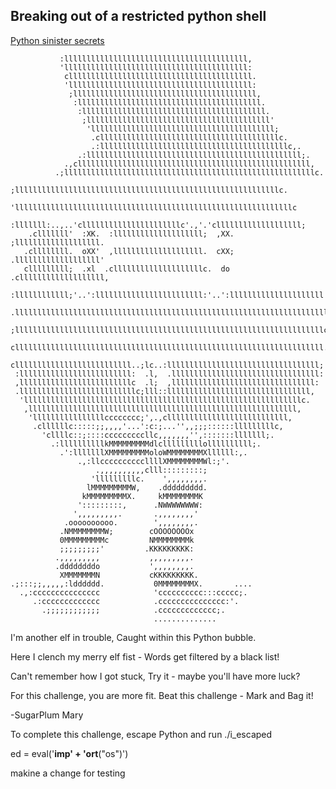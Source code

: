 ## Breaking out of a restricted python shell

[Python sinister secrets](https://gist.github.com/MarkBaggett/dd440362f8a443d644b913acadff9499)



               :lllllllllllllllllllllllllllllllllllllllll,                      
               'lllllllllllllllllllllllllllllllllllllllll:                      
                clllllllllllllllllllllllllllllllllllllllll.                     
                'lllllllllllllllllllllllllllllllllllllllll:                     
                 ;lllllllllllllllllllllllllllllllllllllllll,                    
                  :lllllllllllllllllllllllllllllllllllllllll.                   
                   :lllllllllllllllllllllllllllllllllllllllll.                  
                    ;lllllllllllllllllllllllllllllllllllllllll'                 
                     'lllllllllllllllllllllllllllllllllllllllll;                
                      .cllllllllllllllllllllllllllllllllllllllllc.              
                      .:llllllllllllllllllllllllllllllllllllllllllc,.           
                   .:llllllllllllllllllllllllllllllllllllllllllllllll;.         
                .,cllllllllllllllllllllllllllllllllllllllllllllllllllll,        
              .;llllllllllllllllllllllllllllllllllllllllllllllllllllllllc.      
             ;lllllllllllllllllllllllllllllllllllllllllllllllllllllllllllc.     
           'llllllllllllllllllllllllllllllllllllllllllllllllllllllllllllllc     
          :lllllll:..,..'cllllllllllllllllllllllc'.,'.'clllllllllllllllllll;    
        .clllllll'  :XK.  :llllllllllllllllllll;  ,XX.  ;lllllllllllllllllll.   
       .cllllllll.  oXX'  ,llllllllllllllllllll.  cXX;  .lllllllllllllllllll'   
       clllllllll;  .xl  .cllllllllllllllllllllc.  do  .clllllllllllllllllll,   
      :llllllllllll;'..':llllllllllllllllllllllll:'..':lllllllllllllllllllll'   
     .llllllllllllllllllllllllllllllllllllllllllllllllllllllllllllllllllllll.   
     ;lllllllllllllllllllllllllllllllllllllllllllllllllllllllllllllllllllllc    
     clllllllllllllllllllllllllllllllllllllllllllllllllllllllllllllllllllll.    
     cllllllllllllllllllllllllll..;lc..:llllllllllllllllllllllllllllllllll;     
     :lllllllllllllllllllllllll:  .l,  .lllllllllllllllllllllllllllllllll:      
     ,lllllllllllllllllllllllllc  .l;  ,llllllllllllllllllllllllllllllll:       
     .llllllllllllllllllllllllllc;lll::llllllllllllllllllllllllllllllll,        
      'llllllllllllllllllllllllllllllllllllllllllllllllllllllllllllllc.         
       ,llllllllllllllllllllllllllllllllllllllllllllllllllllllllllll,           
        'llllllllllllllllcccccccc;',.,clllllllllllllllllllllllllll,             
         .cllllllc:::::;;,,,,'...':c:;...'',,;;;::::::lllllllllc,               
           'cllllc::;::::cccccccccllc,,,,,,,'',:::::::lllllll;.                 
             .:llllllllllkMMMMMMMMMdlclllllllllollllllllll;.                    
               .':lllllllXMMMMMMMMMoloWMMMMMMMMXllllll:,.                       
                   .,:llccccccccccllllXMMMMMMMMWl:;'.                           
                       .,,,,,,,,,,clll:::::::::;                                
                      'lllllllllc.    ',,,,,,,,.                                
                     lMMMMMMMMMW,    .ddddddddd.                                
                    kMMMMMMMMMX.     kMMMMMMMMK                                 
                   ':::::::::,      .NWWWWWWWW:                                 
                  ',,,,,,,,,.       .,,,,,,,,'                                  
                .oooooooooo.        ',,,,,,,,.                                  
               .NMMMMMMMMW;        cOOOOOOOOx                                   
               0MMMMMMMMMc         NMMMMMMMMk                                   
               ;;;;;;;;;'         .KKKKKKKKK:                                   
              .,,,,,,,,,           ,,,,,,,,,.                                   
              .ddddddddo           ',,,,,,,,.                                   
               XMMMMMMMN           cKKKKKKKKK.                                  
    .;:::;;,,,,,:ldddddd.           0MMMMMMMMX.       ....                      
      .,:ccccccccccccccc            'cccccccccc:::ccccc;.                       
         .:ccccccccccccc            .ccccccccccccccc:'.                         
           .;;;;;;;;;;;;            .ccccccccccccc;.                            
                                    ..............                              
                                                                                
                                                                                


I'm another elf in trouble,
Caught within this Python bubble.

Here I clench my merry elf fist -
Words get filtered by a black list!

Can't remember how I got stuck,
Try it - maybe you'll have more luck?

For this challenge, you are more fit.
Beat this challenge - Mark and Bag it!

-SugarPlum Mary

To complete this challenge, escape Python
and run ./i_escaped
>>> 

ed = eval('__imp' + 'ort__("os")')



makine a change for testing
